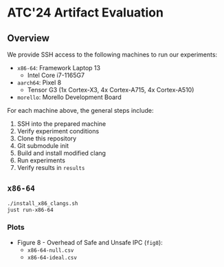 # ATC'24 Artifact Evaluation

## Overview

We provide SSH access to the following machines to run our experiments:

- `x86-64`: Framework Laptop 13
    - Intel Core i7-1165G7
- `aarch64`: Pixel 8
    - Tensor G3 (1x Cortex-X3, 4x Cortex-A715, 4x Cortex-A510)
- `morello`: Morello Development Board

For each machine above, the general steps include:

1. SSH into the prepared machine
1. Verify experiment conditions
1. Clone this repository
1. Git submodule init
1. Build and install modified clang
1. Run experiments
1. Verify results in `results`

## `x86-64`

```bash
./install_x86_clangs.sh
just run-x86-64
```

### Plots

- Figure 8 - Overhead of Safe and Unsafe IPC (`fig8`):
    - `x86-64-null.csv`
    - `x86-64-ideal.csv`
